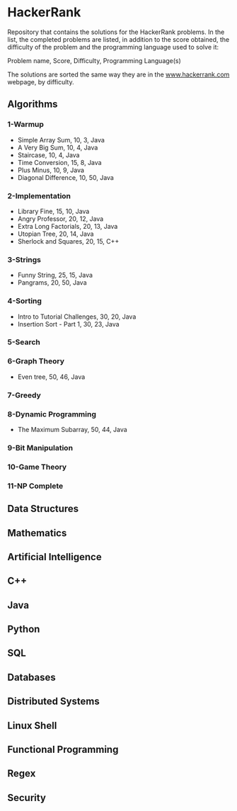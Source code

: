 # HackerRank
Repository that contains the solutions for the HackerRank problems. In the list, the completed problems are listed, in addition to the score obtained, the difficulty of the problem and the programming language used to solve it:

Problem name, Score, Difficulty, Programming Language(s)

The solutions are sorted the same way they are in the www.hackerrank.com webpage, by difficulty.

## Algorithms

### 1-Warmup

* Simple Array Sum, 10, 3, Java
* A Very Big Sum, 10, 4, Java
* Staircase, 10, 4, Java
* Time Conversion, 15, 8, Java
* Plus Minus, 10, 9, Java
* Diagonal Difference, 10, 50, Java

### 2-Implementation

* Library Fine, 15, 10, Java
* Angry Professor, 20, 12, Java
* Extra Long Factorials, 20, 13, Java
* Utopian Tree, 20, 14, Java
* Sherlock and Squares, 20, 15, C++

### 3-Strings

* Funny String, 25, 15, Java
* Pangrams, 20, 50, Java

### 4-Sorting

* Intro to Tutorial Challenges, 30, 20, Java
* Insertion Sort - Part 1, 30, 23, Java

### 5-Search

### 6-Graph Theory

* Even tree, 50, 46, Java

### 7-Greedy

### 8-Dynamic Programming

* The Maximum Subarray, 50, 44, Java

### 9-Bit Manipulation

### 10-Game Theory

### 11-NP Complete

## Data Structures

## Mathematics

## Artificial Intelligence

## C++

## Java

## Python

## SQL

## Databases

## Distributed Systems

## Linux Shell

## Functional Programming

## Regex

## Security


